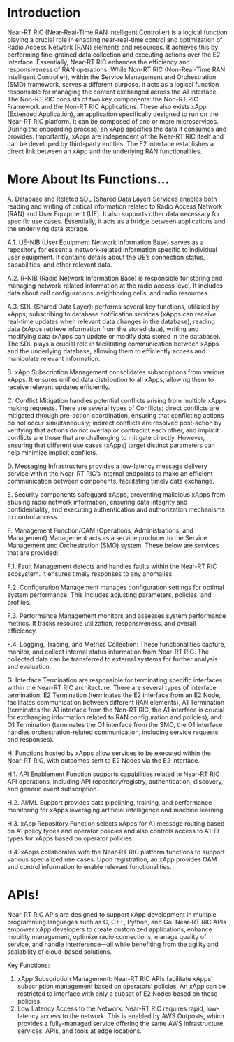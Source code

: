 # Introduction

Near-RT RIC (Near-Real-Time RAN Intelligent Controller) is a logical function playing a crucial role in enabling near-real-time control and optimization of Radio Access Network (RAN) elements and resources. It achieves this by performing fine-grained data collection and executing actions over the E2 interface. Essentially, Near-RT RIC enhances the efficiency and responsiveness of RAN operations. While Non-RT RIC (Non-Real-Time RAN Intelligent Controller), within the Service Management and Orchestration (SMO) framework, serves a different purpose. It acts as a logical function responsible for managing the content exchanged across the A1 interface. The Non-RT RIC consists of two key components: the Non-RT RIC Framework and the Non-RT RIC Applications. These also exists xApp (Extended Application), an application specifically designed to run on the Near-RT RIC platform. It can be composed of one or more microservices. During the onboarding process, an xApp specifies the data it consumes and provides. Importantly, xApps are independent of the Near-RT RIC itself and can be developed by third-party entities. The E2 interface establishes a direct link between an xApp and the underlying RAN functionalities.

# More About Its Functions...

A. Database and Related SDL (Shared Data Layer) Services enables both reading and writing of critical information related to Radio Access Network (RAN) and User Equipment (UE). It also supports other data necessary for specific use cases. Essentially, it acts as a bridge between applications and the underlying data storage.

A.1. UE-NIB (User Equipment Network Information Base) serves as a repository for essential network-related information specific to individual user equipment. It contains details about the UE’s connection status, capabilities, and other relevant data.

A.2. R-NIB (Radio Network Information Base) is responsible for storing and managing network-related information at the radio access level. It includes data about cell configurations, neighboring cells, and radio resources.

A.3. SDL (Shared Data Layer): performs several key functions, utilizied by xApps; subscribing to database notification services (xApps can receive real-time updates when relevant data changes in the database), reading data (xApps retrieve information from the stored data), writing and modifying data (xApps can update or modify data stored in the database). The SDL plays a crucial role in facilitating communication between xApps and the underlying database, allowing them to efficiently access and manipulate relevant information.

B. xApp Subscription Management consolidates subscriptions from various xApps. It ensures unified data distribution to all xApps, allowing them to receive relevant updates efficiently.

C. Conflict Mitigation handles potential conflicts arising from multiple xApps making requests. There are several types of Conflicts; direct conflicts are mitigated through pre-action coordination, ensuring that conflicting actions do not occur simultaneously; indirect conflicts are resolved post-action by verifying that actions do not overlap or contradict each other, and implicit conflicts are those that are challenging to mitigate directly. However, ensuring that different use cases (xApps) target distinct parameters can help minimize implicit conflicts.

D. Messaging Infrastructure provides a low-latency message delivery service within the Near-RT RIC’s internal endpoints to make an efficient communication between components, facilitating timely data exchange.

E. Security components safeguard xApps, preventing malicious xApps from abusing radio network information, ensuring data integrity and confidentiality, and executing authentication and authorization mechanisms to control access.

F. Management Function/OAM (Operations, Administrations, and Management) Management acts as a service producer to the Service Management and Orchestration (SMO) system. These below are services that are provided:

F.1. Fault Management detects and handles faults within the Near-RT RIC ecosystem. It ensures timely responses to any anomalies.

F.2. Configuration Management manages configuration settings for optimal system performance. This includes adjusting parameters, policies, and profiles.

F.3. Performance Management monitors and assesses system performance metrics. It tracks resource utilization, responsiveness, and overall efficiency.

F.4. Logging, Tracing, and Metrics Collection: These functionalities capture, monitor, and collect internal status information from Near-RT RIC. The collected data can be transferred to external systems for further analysis and evaluation.

G. Interface Termination are responsible for terminating specific interfaces within the Near-RT RIC architecture. There are several types of interface termination; E2 Termination (terminates the E2 interface from an E2 Node, facilitates communication between different RAN elements), A1 Termination (terminates the A1 interface from the Non-RT RIC, the A1 interface is crucial for exchanging information related to RAN configuration and policies), and O1 Termination (terminates the O1 interface from the SMO, the O1 interface handles orchestration-related communication, including service requests and responses).

H. Functions hosted by xApps allow services to be executed within the Near-RT RIC, with outcomes sent to E2 Nodes via the E2 interface.

H.1.  API Enablement Function supports capabilities related to Near-RT RIC API operations, including API repository/registry, authentication, discovery, and generic event subscription.

H.2.  AI/ML Support provides data pipelining, training, and performance monitoring for xApps leveraging artificial intelligence and machine learning.

H.3. xApp Repository Function selects xApps for A1 message routing based on A1 policy types and operator policies and also controls access to A1-EI types for xApps based on operator policies.

H.4. xApps collaborates  with the Near-RT RIC platform functions to support various specialized use cases. Upon registration, an xApp provides OAM and control information to enable relevant functionalities.

# APIs!

Near-RT RIC APIs are designed to support xApp development in multiple programming languages such as C, C++, Python, and Go. Near-RT RIC APIs empower xApp developers to create customized applications, enhance mobility management, optimize radio connections, manage quality of service, and handle interference—all while benefiting from the agility and scalability of cloud-based solutions.

Key Functions:
1. xApp Subscription Management: Near-RT RIC APIs facilitate xApps’ subscription management based on operators’ policies. An xApp can be restricted to interface with only a subset of E2 Nodes based on these policies.
2. Low Latency Access to the Network: Near-RT RIC requires rapid, low-latency access to the network. This is enabled by AWS Outposts, which provides a fully-managed service offering the same AWS infrastructure, services, APIs, and tools at edge locations.
